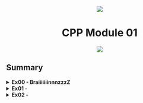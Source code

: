 <p align="center">
    <img src="https://www.42porto.com/wp-content/uploads/2024/08/42-Porto-Horizontal.png"/>
</p>
<h1 align="center">CPP Module 01</h1>
<p align="center">
    <img src="https://github.com/user-attachments/assets/123c3d97-b5e6-4227-9891-3de007036138"/>
</p>

## Summary

<details>
<summary><b>Ex00 - BraiiiiiiinnnzzzZ </b></summary>
    <p> The goal of this exercise is to create a class (Zombie) and then create objects of this class, allocating memory on the stack or on the heap using <b>new</b>. With this, we should understand that objects created on the stack are only available within the scope in which they were created. On the other hand, objects created on the heap can be used outside of the scope where they were created.
    In the case where memory is being allocated on the <b>heap</b>, we need to use delete at the end of the program execution to avoid <b>memory leaks</b>.
    </p>
    <b>Create an object by allocating memory on the heap</b>
    <img width="888" height="330" alt="Image" src="https://github.com/user-attachments/assets/35b32d9d-ad26-49ab-bb36-267f093190b0" />
    <b>Safely delete the memory:</b>
    <img width="1108" height="368" alt="Image" src="https://github.com/user-attachments/assets/e1bf00ea-470e-4a4d-be83-f864a7763d6a" />
</details>


<details>
<summary><b>Ex01 - </b></summary>
<p>
The goal of this exercise is to create a method that allows us to create multiple objects of the same class, again allocating memory on the heap. Basically, we receive the number of objects as a parameter, and when we use new, we use this size to allocate memory for all the objects at once. It's important to ensure that, when the program ends, we delete all the created objects to avoid memory leaks.
<img width="1040" height="444" alt="Image" src="https://github.com/user-attachments/assets/9ce77347-2793-481a-92fb-8fbd2887acb6" />
When we delete the objects, we do not need to do it in a loop. We just need to treat the object as an array of objects <b>([])</b>, and all the objects inside will be deleted.
<img width="1074" height="482" alt="Image" src="https://github.com/user-attachments/assets/f4f90d34-b9fc-4252-a36c-b8369b7c3895" />
</p>
</details>

<details>
<summary><b>Ex02 - </b></summary>
<p align="center">
    <img src="https://github.com/user-attachments/assets/71057245-64c7-407b-96ca-68ebd314221a" height="200"/>
</p>

</ul>
</details>